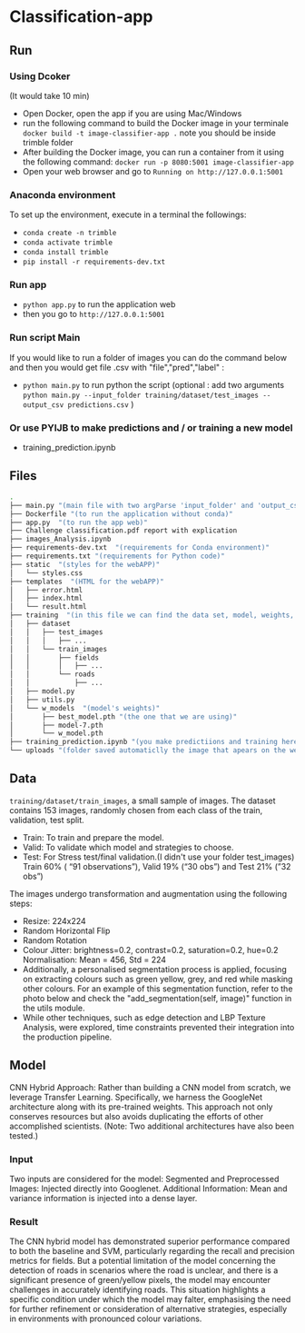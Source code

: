 # Classification-app

## Run

### Using Dcoker 
(It would take 10 min)
* Open Docker, open the app if you are using Mac/Windows
* run the following command to build the Docker image in your terminale  `docker build -t image-classifier-app .` note you should be inside trimble folder 
* After building the Docker image, you can run a container from it using the following command: `docker run -p 8080:5001 image-classifier-app`
* Open your web browser and go to `Running on http://127.0.0.1:5001`

### Anaconda environment

To set up the environment, execute in a terminal the followings:

* `conda create -n trimble`
* `conda activate trimble`
* `conda install trimble`
* `pip install -r requirements-dev.txt`

### Run app
* `python app.py` to run the application web
* then you go to `http://127.0.0.1:5001`

### Run script Main 
If you would like to run a folder of images you can do the command below and then you would get file .csv with "file","pred","label" : 
* `python main.py` to run python the script (optional : add two arguments `python main.py --input_folder training/dataset/test_images --output_csv predictions.csv` )

### Or use PYIJB to make predictions and / or training a new model
* training_prediction.ipynb



## Files 
```bash
.
├── main.py "(main file with two argParse 'input_folder' and 'output_csv'  )"
├── Dockerfile "(to run the application without conda)"
├── app.py  "(to run the app web)"
├── Challenge classification.pdf report with explication 
├── images_Analysis.ipynb  
├── requirements-dev.txt  "(requirements for Conda environment)"
├── requirements.txt "(requirements for Python code)"
├── static  "(styles for the webAPP)"
│   └── styles.css
├── templates  "(HTML for the webAPP)"
│   ├── error.html
│   ├── index.html
│   └── result.html
├── training  "(in this file we can find the data set, model, weights, and utils functions)"
│   ├── dataset
│   │   ├── test_images
│   │   │   ├── ...
│   │   └── train_images
│   │       ├── fields
│   │       │   ├── ...
│   │       └── roads
│   │           ├── ...
│   ├── model.py
│   ├── utils.py
│   └── w_models  "(model's weights)"
│       ├── best_model.pth "(the one that we are using)"
│       ├── model-7.pth
│       └── w_model.pth
├── training_prediction.ipynb "(you make predictiions and training here )"
└── uploads "(folder saved automaticlly the image that apears on the web APP )"
```

## Data

``training/dataset/train_images``, a small sample of images. The dataset contains 153 images,  randomly chosen from each class of the train, validation, test split.
* Train: To train and prepare the model. 
* Valid: To validate which model and  strategies to choose.  
* Test: For Stress test/final validation.(I didn't use your folder test_images)
Train 60% ( “91 observations”), Valid 19% (“30 obs”) and  Test 21% (”32 obs”)

The images undergo transformation and augmentation using the following steps:
* Resize: 224x224
* Random Horizontal Flip
* Random Rotation
* Colour Jitter: brightness=0.2, contrast=0.2, saturation=0.2, hue=0.2 Normalisation: Mean = 456, Std = 224
* Additionally, a personalised segmentation process is applied, focusing on extracting colours such as green yellow, grey, and red while masking other colours. For an example of this segmentation function, refer to the photo below and check the "add_segmentation(self, image)" function in the utils module.
* While other techniques, such as edge detection and LBP Texture Analysis, were explored, time constraints prevented their integration into the production pipeline.


## Model

CNN Hybrid Approach:
Rather than building a CNN model from scratch, we leverage Transfer Learning. Specifically, we harness the GoogleNet architecture along with its pre-trained weights. This approach not only conserves resources but also avoids duplicating the efforts of other accomplished scientists. (Note: Two additional architectures have also been tested.)


### Input
Two inputs are considered for the model:
Segmented and Preprocessed Images: Injected directly into Googlenet.
Additional Information: Mean and variance information is injected into a dense layer. 


###  Result 
The CNN hybrid model has demonstrated superior performance compared to both the baseline and SVM, particularly regarding the recall and precision metrics for fields. But a potential limitation of the model concerning the detection of roads in scenarios where the road is unclear, and there is a significant presence of green/yellow pixels, the model may encounter challenges in accurately identifying roads. This situation highlights a specific condition under which the model may falter, emphasising the need for further refinement or consideration of alternative strategies, especially in environments with pronounced colour variations.
